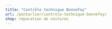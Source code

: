 ```yaml
---
title: "Contrôle technique Bonnefoy"
url: /pontarlier/controle-technique-bonnefoy/
shop: réparation de voitures
---
```

